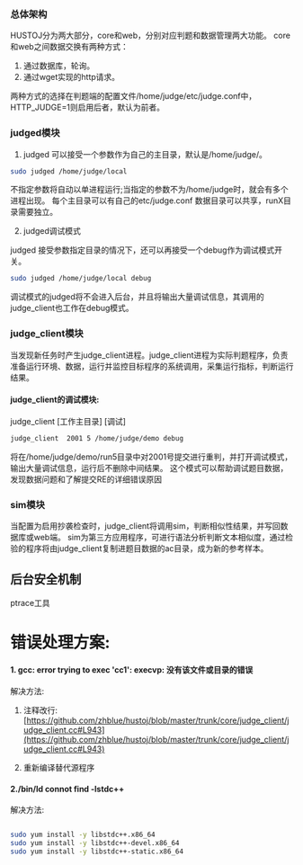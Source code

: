 
### 总体架构 ###
HUSTOJ分为两大部分，core和web，分别对应判题和数据管理两大功能。
core和web之间数据交换有两种方式：
1. 通过数据库，轮询。
2. 通过wget实现的http请求。

两种方式的选择在判题端的配置文件/home/judge/etc/judge.conf中，HTTP_JUDGE=1则启用后者，默认为前者。


### judged模块 ###

1. judged 可以接受一个参数作为自己的主目录，默认是/home/judge/。

```bash
sudo judged /home/judge/local
```
不指定参数将自动以单进程运行;当指定的参数不为/home/judge时，就会有多个进程出现。
每个主目录可以有自己的etc/judge.conf 数据目录可以共享，runX目录需要独立。


2. judged调试模式

judged 接受参数指定目录的情况下，还可以再接受一个debug作为调试模式开关。
```bash
sudo judged /home/judge/local debug 
```
调试模式的judged将不会进入后台，并且将输出大量调试信息，其调用的judge_client也工作在debug模式。


### judge_client模块 ###

当发现新任务时产生judge_client进程。judge_client进程为实际判题程序，负责准备运行环境、数据，运行并监控目标程序的系统调用，采集运行指标，判断运行结果。

#### judge_client的调试模块:

judge_client [工作主目录] [调试]

```bash
judge_client  2001 5 /home/judge/demo debug
```

将在/home/judge/demo/run5目录中对2001号提交进行重判，并打开调试模式，输出大量调试信息，运行后不删除中间结果。
这个模式可以帮助调试题目数据，发现数据问题和了解提交RE的详细错误原因


### sim模块 ###

当配置为启用抄袭检查时，judge_client将调用sim，判断相似性结果，并写回数据库或web端。
sim为第三方应用程序，可进行语法分析判断文本相似度，通过检验的程序将由judge_client复制进题目数据的ac目录，成为新的参考样本。

## 后台安全机制 ##

ptrace工具


# 错误处理方案: #

#### 1. gcc: error trying to exec 'cc1': execvp: 没有该文件或目录的错误 ####

解决方法:

1. 注释改行:
[https://github.com/zhblue/hustoj/blob/master/trunk/core/judge_client/judge_client.cc#L943](https://github.com/zhblue/hustoj/blob/master/trunk/core/judge_client/judge_client.cc#L943)

2. 重新编译替代源程序


#### 2./bin/ld connot find -lstdc++  ####

解决方法:

```bash

sudo yum install -y libstdc++.x86_64
sudo yum install -y libstdc++-devel.x86_64
sudo yum install -y libstdc++-static.x86_64

```